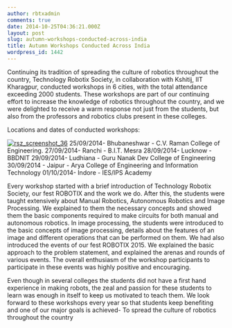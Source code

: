 ```yaml
---
author: rbtxadmin
comments: true
date: 2014-10-25T04:36:21.000Z
layout: post
slug: autumn-workshops-conducted-across-india
title: Autumn Workshops Conducted Across India
wordpress_id: 1442
---
```


Continuing its tradition of spreading the culture of robotics throughout the country, Technology Robotix Society, in collaboration with Kshitij, IIT Kharagpur, conducted workshops in 6 cities, with the total attendance exceeding 2000 students. These workshops are part of our continuing effort to increase the knowledge of robotics throughout the country, and we were delighted to receive a warm response not just from the students, but also from the professors and robotics clubs present in these colleges.

Locations and dates of conducted workshops:

[![rsz_screenshot_36](http://robotix.in/blog/wp-content/uploads/2014/10/rsz_screenshot_362.png)](http://robotix.in/blog/wp-content/uploads/2014/10/rsz_screenshot_362.png) 25/09/2014- Bhubaneshwar - C.V. Raman College of Engineering. 27/09/2014- Ranchi - B.I.T. Mesra 28/09/2014- Lucknow - BBDNIT 29/09/2014- Ludhiana - Guru Nanak Dev College of Engineering 30/09/2014 - Jaipur - Arya College of Engineering and Information Technology 01/10/2014- Indore - IES/IPS Academy

Every workshop started with a brief introduction of Technology Robotix Society, our fest ROBOTIX and the work we do. After this, the students were taught extensively about Manual Robotics, Autonomous Robotics and Image Processing. We explained to them the necessary concepts and showed them the basic components required to make circuits for both manual and autonomous robotics. In image processing, the students were introduced to the basic concepts of image processing, details about the features of an image and different operations that can be performed on them. We had also introduced the events of our fest ROBOTIX 2015. We explained the basic approach to the problem statement, and explained the arenas and rounds of various events. The overall enthusiasm of the workshop participants to participate in these events was highly positive and encouraging.

Even though in several colleges the students did not have a first hand experience in making robots, the zeal and passion for these students to learn was enough in itself to keep us motivated to teach them. We look forward to these workshops every year so that students keep benefiting and one of our major goals is achieved- To spread the culture of robotics throughout the country
